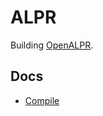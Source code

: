 # ALPR

Building [OpenALPR](https://github.com/openalpr/openalpr).

## Docs

* [Compile](/alpr/docs/compile)
<!--stackedit_data:
eyJoaXN0b3J5IjpbLTEzMDkzMTAyMDhdfQ==
-->